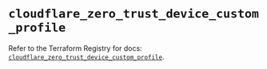 # `cloudflare_zero_trust_device_custom_profile`

Refer to the Terraform Registry for docs: [`cloudflare_zero_trust_device_custom_profile`](https://registry.terraform.io/providers/cloudflare/cloudflare/5.4.0/docs/resources/zero_trust_device_custom_profile).
